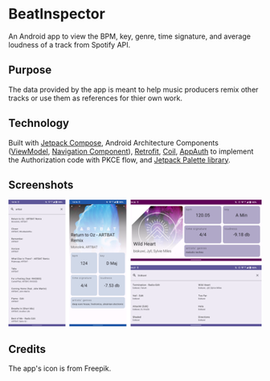 # BeatInspector
An Android app to view the BPM, key, genre, time signature, and average loudness of a track from Spotify API. 
## Purpose
The data provided by the app is meant to help music producers remix other tracks or use them as references for thier own work.
## Technology
Built with [Jetpack Compose](https://developer.android.com/jetpack/compose), Android Architecture Components ([ViewModel](https://developer.android.com/topic/libraries/architecture/viewmodel), [Navigation Component](https://developer.android.com/jetpack/androidx/releases/navigation)), [Retrofit](https://square.github.io/retrofit/), [Coil](https://coil-kt.github.io/coil/), [AppAuth](https://github.com/openid/AppAuth-Android) to implement the Authorization code with PKCE flow, and [Jetpack Palette library](https://developer.android.com/jetpack/androidx/releases/palette). 
## Screenshots
![Screenshots collage](/docs/screenshots/all.png)
## Credits
The app's icon is from Freepik.
